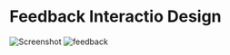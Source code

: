# Feedback Interactio Design
![Screenshot](https://user-images.githubusercontent.com/42342249/140582062-088a9c86-5ef2-4eae-8b7b-0f6e29b2e8be.PNG)
![feedback](https://user-images.githubusercontent.com/42342249/140582129-79dbaa13-be0b-4fec-87dc-48ad535e43f1.gif)
